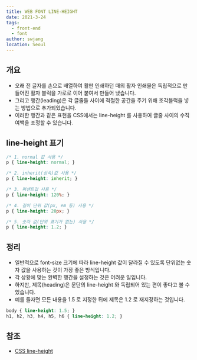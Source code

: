```yaml
---
title: WEB FONT LINE-HEIGHT
date: 2021-3-24
tags: 
  - front-end
  - font
author: swjang
location: Seoul  
---
```


## 개요
- 오래 전 글자를 손으로 배열하여 활판 인쇄하던 때의 활자 인쇄물은 독립적으로 만들어진 활자 블럭을 가로로 이어 붙여서 만들어 냈습니다.
- 그리고 행간(leading)은 각 글줄들 사이에 적절한 공간을 주기 위해 조각블럭을 넣는 방법으로 추가되었습니다.
- 이러한 행간과 같은 표현을 CSS에서는 line-height 를 사용하여 글줄 사이의 수직 여백을 조정할 수 있습니다.


## line-height 표기

```css
/* 1. normal 값 사용 */ 
p { line-height: normal; } 

/* 2. inherit(상속)값 사용 */ 
p { line-height: inherit; } 

/* 3. 퍼센트값 사용 */ 
p { line-height: 120%; } 

/* 4. 길이 단위 값(px, em 등) 사용 */ 
p { line-height: 20px; } 

/* 5. 숫자 값(단위 표기가 없는) 사용 */ 
p { line-height: 1.2; }
```

## 정리
- 일반적으로 font-size 크기에 따라 line-height 값이 달라질 수 있도록 단위없는 숫자 값을 사용하는 것이 가장 좋은 방식입니다.
- 각 상황에 맞는 완벽한 행간을 설정하는 것은 어려운 일입니다.
- 하지만, 제목(heading)은 문단의 line-height 와 독립되어 있는 편이 좋다고 볼 수 있습니다.
- 예를 들자면 모든 내용을 1.5 로 지정한 뒤에 제목은 1.2 로 재지정하는 것입니다.

```css
body { line-height: 1.5; } 
h1, h2, h3, h4, h5, h6 { line-height: 1.2; }
```


## 참조
- [CSS line-height](https://webclub.tistory.com/631)